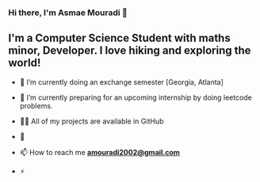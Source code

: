### Hi there, I'm Asmae Mouradi 👋


## I'm a Computer Science Student with maths minor, Developer. I love hiking and exploring the world!



- 🔭 I’m currently doing an exchange semester [Georgia, Atlanta]

- 🌱 I’m currently preparing for an upcoming internship by doing leetcode problems.

- 👨‍💻 All of my projects are available in GitHub

- 📝 

- 📫 How to reach me **amouradi2002@gmail.com**

- ⚡ 
